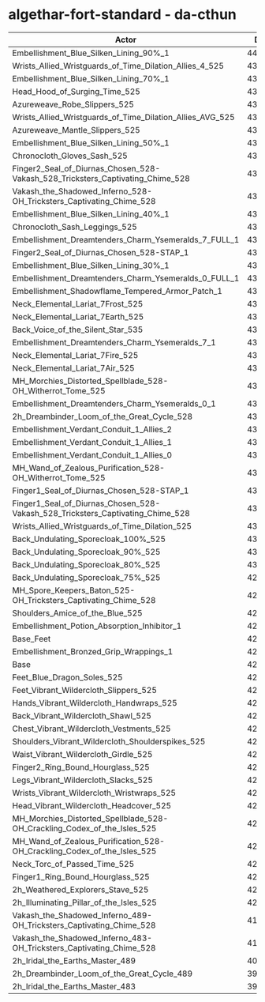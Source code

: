 # algethar-fort-standard - da-cthun
| Actor | DPS | Increase |
|---|:---:|:---:|
|Embellishment_Blue_Silken_Lining_90%_1|440979|2.74%|
|Wrists_Allied_Wristguards_of_Time_Dilation_Allies_4_525|438471|2.16%|
|Embellishment_Blue_Silken_Lining_70%_1|438355|2.13%|
|Head_Hood_of_Surging_Time_525|437068|1.83%|
|Azureweave_Robe_Slippers_525|436891|1.79%|
|Wrists_Allied_Wristguards_of_Time_Dilation_Allies_AVG_525|436704|1.75%|
|Azureweave_Mantle_Slippers_525|435731|1.52%|
|Embellishment_Blue_Silken_Lining_50%_1|435686|1.51%|
|Chronocloth_Gloves_Sash_525|435438|1.45%|
|Finger2_Seal_of_Diurnas_Chosen_528-Vakash_528_Tricksters_Captivating_Chime_528|435007|1.35%|
|Vakash_the_Shadowed_Inferno_528-OH_Tricksters_Captivating_Chime_528|434901|1.33%|
|Embellishment_Blue_Silken_Lining_40%_1|434160|1.16%|
|Chronocloth_Sash_Leggings_525|434075|1.14%|
|Embellishment_Dreamtenders_Charm_Ysemeralds_7_FULL_1|433764|1.06%|
|Finger2_Seal_of_Diurnas_Chosen_528-STAP_1|433276|0.95%|
|Embellishment_Blue_Silken_Lining_30%_1|433101|0.91%|
|Embellishment_Dreamtenders_Charm_Ysemeralds_0_FULL_1|433031|0.89%|
|Embellishment_Shadowflame_Tempered_Armor_Patch_1|432911|0.86%|
|Neck_Elemental_Lariat_7Frost_525|432755|0.83%|
|Neck_Elemental_Lariat_7Earth_525|432742|0.83%|
|Back_Voice_of_the_Silent_Star_535|432623|0.80%|
|Embellishment_Dreamtenders_Charm_Ysemeralds_7_1|432589|0.79%|
|Neck_Elemental_Lariat_7Fire_525|432457|0.76%|
|Neck_Elemental_Lariat_7Air_525|432060|0.67%|
|MH_Morchies_Distorted_Spellblade_528-OH_Witherrot_Tome_525|432007|0.65%|
|Embellishment_Dreamtenders_Charm_Ysemeralds_0_1|431855|0.62%|
|2h_Dreambinder_Loom_of_the_Great_Cycle_528|431680|0.58%|
|Embellishment_Verdant_Conduit_1_Allies_2|431600|0.56%|
|Embellishment_Verdant_Conduit_1_Allies_1|431491|0.53%|
|Embellishment_Verdant_Conduit_1_Allies_0|431481|0.53%|
|MH_Wand_of_Zealous_Purification_528-OH_Witherrot_Tome_525|431440|0.52%|
|Finger1_Seal_of_Diurnas_Chosen_528-STAP_1|431057|0.43%|
|Finger1_Seal_of_Diurnas_Chosen_528-Vakash_528_Tricksters_Captivating_Chime_528|430782|0.37%|
|Wrists_Allied_Wristguards_of_Time_Dilation_525|430617|0.33%|
|Back_Undulating_Sporecloak_100%_525|430460|0.29%|
|Back_Undulating_Sporecloak_90%_525|430146|0.22%|
|Back_Undulating_Sporecloak_80%_525|430127|0.22%|
|Back_Undulating_Sporecloak_75%_525|429978|0.18%|
|MH_Spore_Keepers_Baton_525-OH_Tricksters_Captivating_Chime_528|429838|0.15%|
|Shoulders_Amice_of_the_Blue_525|429635|0.10%|
|Embellishment_Potion_Absorption_Inhibitor_1|429615|0.10%|
|Base_Feet|429608|0.09%|
|Embellishment_Bronzed_Grip_Wrappings_1|429219|0.00%|
|Base|429201|0.00%|
|Feet_Blue_Dragon_Soles_525|429022|-0.04%|
|Feet_Vibrant_Wildercloth_Slippers_525|429000|-0.05%|
|Hands_Vibrant_Wildercloth_Handwraps_525|428668|-0.12%|
|Back_Vibrant_Wildercloth_Shawl_525|428666|-0.12%|
|Chest_Vibrant_Wildercloth_Vestments_525|428625|-0.13%|
|Shoulders_Vibrant_Wildercloth_Shoulderspikes_525|428617|-0.14%|
|Waist_Vibrant_Wildercloth_Girdle_525|428469|-0.17%|
|Finger2_Ring_Bound_Hourglass_525|428368|-0.19%|
|Legs_Vibrant_Wildercloth_Slacks_525|428365|-0.19%|
|Wrists_Vibrant_Wildercloth_Wristwraps_525|428275|-0.22%|
|Head_Vibrant_Wildercloth_Headcover_525|428232|-0.23%|
|MH_Morchies_Distorted_Spellblade_528-OH_Crackling_Codex_of_the_Isles_525|427772|-0.33%|
|MH_Wand_of_Zealous_Purification_528-OH_Crackling_Codex_of_the_Isles_525|427559|-0.38%|
|Neck_Torc_of_Passed_Time_525|427275|-0.45%|
|Finger1_Ring_Bound_Hourglass_525|427161|-0.48%|
|2h_Weathered_Explorers_Stave_525|426108|-0.72%|
|2h_Illuminating_Pillar_of_the_Isles_525|425905|-0.77%|
|Vakash_the_Shadowed_Inferno_489-OH_Tricksters_Captivating_Chime_528|413142|-3.74%|
|Vakash_the_Shadowed_Inferno_483-OH_Tricksters_Captivating_Chime_528|410248|-4.42%|
|2h_Iridal_the_Earths_Master_489|401617|-6.43%|
|2h_Dreambinder_Loom_of_the_Great_Cycle_489|399766|-6.86%|
|2h_Iridal_the_Earths_Master_483|397440|-7.40%|

